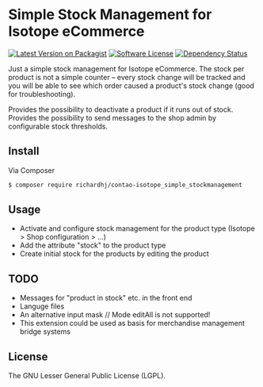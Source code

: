 # Simple Stock Management for Isotope eCommerce

[![Latest Version on Packagist][ico-version]][link-packagist]
[![Software License][ico-license]]()
[![Dependency Status][ico-dependencies]][link-dependencies]

Just a simple stock management for Isotope eCommerce. The stock per product is not a simple counter – every stock change will be tracked and you will be able to see which order caused a product's stock change (good for troubleshooting).

Provides the possibility to deactivate a product if it runs out of stock.
Provides the possibility to send messages to the shop admin by configurable stock thresholds.

## Install

Via Composer

``` bash
$ composer require richardhj/contao-isotope_simple_stockmanagement
```

## Usage

* Activate and configure stock management for the product type (Isotope > Shop configuration > …)
* Add the attribute "stock" to the product type
* Create initial stock for the products by editing the product

## TODO

* Messages for "product in stock" etc. in the front end
* Languge files
* An alternative input mask // Mode editAll is not supported!
* This extension could be used as basis for merchandise management bridge systems

## License

The  GNU Lesser General Public License (LGPL).

[ico-version]: https://img.shields.io/packagist/v/richardhj/contao-isotope_simple_stockmanagement.svg?style=flat-square
[ico-license]: https://img.shields.io/badge/license-LGPL-brightgreen.svg?style=flat-square
[ico-dependencies]: https://www.versioneye.com/php/richardhj:contao-isotope_simple_stockmanagement/badge.svg?style=flat-square

[link-packagist]: https://packagist.org/packages/richardhj/contao-isotope_simple_stockmanagement
[link-dependencies]: https://www.versioneye.com/php/richardhj:contao-isotope_simple_stockmanagement
